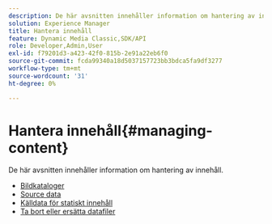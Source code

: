 ```yaml
---
description: De här avsnitten innehåller information om hantering av innehåll.
solution: Experience Manager
title: Hantera innehåll
feature: Dynamic Media Classic,SDK/API
role: Developer,Admin,User
exl-id: f79201d3-a423-42f0-815b-2e91a22eb6f0
source-git-commit: fcda99340a18d5037157723bb3bdca5fa9df3277
workflow-type: tm+mt
source-wordcount: '31'
ht-degree: 0%

---
```


# Hantera innehåll{#managing-content}

De här avsnitten innehåller information om hantering av innehåll.

* [Bildkataloger](c-image-catalogs.md)
* [Source data](r-source-data.md)
* [Källdata för statiskt innehåll](c-static-content-source-data.md)
* [Ta bort eller ersätta datafiler](c-deleting-or-replacing-data-files.md)
